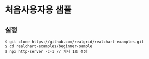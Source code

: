 # 처음사용자용 샘플

## 실행
```
$ git clone https://github.com/realgrid/realchart-examples.git
$ cd realchart-examples/beginner-sample
$ npx http-server -c-1 // 캐시 1초 설정
```